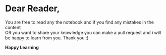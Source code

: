 # Dear Reader,  

You are free to read any the notebook and if you find any mistakes in the content    
OR you want to share your knowledge you can make a pull request and i will be happy to learn from you. Thank you :)

**Happy Learning**
